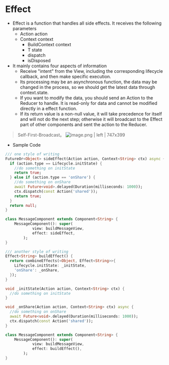 # Effect

-   Effect is a function that handles all side effects. It receives the following parameters
    -   Action action
    -   Context context
        -   BuildContext context
        -   T state
        -   dispatch
        -   isDisposed
-   It mainly contains four aspects of information
    -   Receive "intent" from the View, including the corresponding lifecycle callback, and then make specific execution.
    -   Its processing may be an asynchronous function, the data may be changed in the process, so we should get the latest data through context.state.
    -   If you want to modify the data, you should send an Action to the Reducer to handle. It is read-only for data and cannot be modified directly in a effect function.
    -   If its return value is a non-null value, it will take precedence for itself and will not do the next step; otherwise it will broadcast to the Effect part of other components and sent the action to the Reducer.

> Self-First-Broadcast。
> ![image.png | left | 747x399](https://cdn.nlark.com/lark/0/2018/png/82574/1545365233153-4c8105b4-050c-49e6-be02-dbf28a861caa.png)

-   Sample Code

```dart
/// one style of writing
FutureOr<Object> sideEffect(Action action, Context<String> ctx) async {
  if (action.type == Lifecycle.initState) {
    //do something on initState
    return true;
  } else if (action.type == 'onShare') {
    //do something on onShare
    await Future<void>.delayed(Duration(milliseconds: 1000));
    ctx.dispatch(const Action('shared'));
    return true;
  }
  return null;
}

class MessageComponent extends Component<String> {
    MessageComponent(): super(
            view: buildMessageView,
            effect: sideEffect,
        );
}
```

```dart
/// another style of writing
Effect<String> buildEffect() {
  return combineEffects(<Object, Effect<String>>{
    Lifecycle.initState: _initState,
    'onShare': _onShare,
  });
}

void _initState(Action action, Context<String> ctx) {
  //do something on initState
}

void _onShare(Action action, Context<String> ctx) async {
  //do something on onShare
  await Future<void>.delayed(Duration(milliseconds: 1000));
  ctx.dispatch(const Action('shared'));
}

class MessageComponent extends Component<String> {
    MessageComponent(): super(
            view: buildMessageView,
            effect: buildEffect(),
        );
}
```
